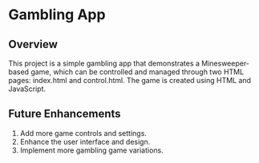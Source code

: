 # Gambling App
<!-- ### Please note that some parts of this code were built with the help of AI(To cover the fact that i actually suck at NodeJS). -->


## Overview
This project is a simple gambling app that demonstrates a Minesweeper-based game, which can be controlled and managed through two HTML pages: index.html and control.html. The game is created using HTML and JavaScript.


## Future Enhancements

1. Add more game controls and settings.
2. Enhance the user interface and design.
3. Implement more gambling game variations.

